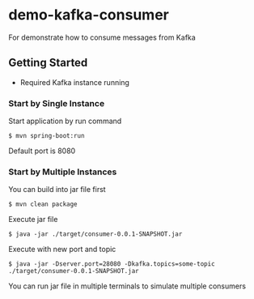 # demo-kafka-consumer

For demonstrate how to consume messages from Kafka

## Getting Started

- Required Kafka instance running

### Start by Single Instance

Start application by run command
```
$ mvn spring-boot:run
```

Default port is 8080

### Start by Multiple Instances

You can build into jar file first
```
$ mvn clean package
```

Execute jar file
```
$ java -jar ./target/consumer-0.0.1-SNAPSHOT.jar
```

Execute with new port and topic
```
$ java -jar -Dserver.port=28080 -Dkafka.topics=some-topic ./target/consumer-0.0.1-SNAPSHOT.jar 
```

You can run jar file in multiple terminals to simulate multiple consumers
